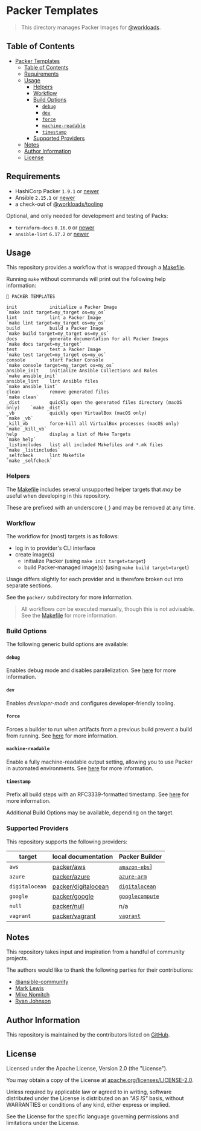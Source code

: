 # Packer Templates

> This directory manages Packer Images for [@workloads](https://github.com/workloads).

## Table of Contents

<!-- TOC -->
* [Packer Templates](#packer-templates)
  * [Table of Contents](#table-of-contents)
  * [Requirements](#requirements)
  * [Usage](#usage)
    * [Helpers](#helpers)
    * [Workflow](#workflow)
    * [Build Options](#build-options)
      * [`debug`](#debug)
      * [`dev`](#dev)
      * [`force`](#force)
      * [`machine-readable`](#machine-readable)
      * [`timestamp`](#timestamp)
    * [Supported Providers](#supported-providers)
  * [Notes](#notes)
  * [Author Information](#author-information)
  * [License](#license)
<!-- TOC -->

## Requirements

- HashiCorp Packer `1.9.1` or [newer](https://developer.hashicorp.com/packer/downloads)
- Ansible `2.15.1` or [newer](https://docs.ansible.com/ansible/latest/installation_guide/intro_installation.html)
- a check-out of [@workloads/tooling](https://github.com/workloads/tooling)

Optional, and only needed for development and testing of Packs:

- `terraform-docs` `0.16.0` or [newer](https://terraform-docs.io/user-guide/installation/)
- `ansible-lint` `6.17.2` or [newer](https://ansible.readthedocs.io/projects/lint/installing/)

## Usage

This repository provides a workflow that is wrapped through a [Makefile](./Makefile).

Running `make` without commands will print out the following help information:

```text
🔵 PACKER TEMPLATES

init            initialize a Packer Image                                  `make init target=my_target os=my_os`
lint            lint a Packer Image                                        `make lint target=my_target os=my_os`
build           build a Packer Image                                       `make build target=my_target os=my_os`
docs            generate documentation for all Packer Images               `make docs target=my_target`
test            test a Packer Image                                        `make test target=my_target os=my_os`
console         start Packer Console                                       `make console target=my_target os=my_os`
ansible_init    initialize Ansible Collections and Roles                   `make ansible_init`
ansible_lint    lint Ansible files                                         `make ansible_lint`
clean           remove generated files                                     `make clean`
_dist           quickly open the generated files directory (macOS only)    `make _dist`
_vb             quickly open VirtualBox (macOS only)                       `make _vb`
_kill_vb        force-kill all VirtualBox processes (macOS only)           `make _kill_vb`
help            display a list of Make Targets                             `make help`
_listincludes   list all included Makefiles and *.mk files                 `make _listincludes`
_selfcheck      lint Makefile                                              `make _selfcheck`
```

### Helpers

The [Makefile](./Makefile) includes several unsupported helper targets that _may_ be useful when developing in this repository.

These are prefixed with an underscore (`_`) and may be removed at any time.

### Workflow

The workflow for (most) targets is as follows:

- log in to provider's CLI interface
- create image(s)
  - initialize Packer (using `make init target=target`)
  - build Packer-managed image(s) (using `make build target=target`)

Usage differs slightly for each provider and is therefore broken out into separate sections.

See the `packer/` subdirectory for more information.

> All workflows _can_ be executed manually, though this is not advisable. See the [Makefile](./Makefile) for more information.

### Build Options

The following generic build options are available:

#### `debug`

Enables debug mode and disables parallelization.
See [here](https://developer.hashicorp.com/packer/docs/debugging) for more information.

#### `dev`

Enables _developer-mode_ and configures developer-friendly tooling.

#### `force`

Forces a builder to run when artifacts from a previous build prevent a build from running.
See [here](https://developer.hashicorp.com/packer/docs/commands/build#force) for more information.

#### `machine-readable`

Enable a fully machine-readable output setting, allowing you to use Packer in automated environments.
See [here](https://developer.hashicorp.com/packer/docs/commands#machine-readable-output) for more information.

#### `timestamp`

Prefix all build steps with an RFC3339-formatted timestamp.
See [here](https://developer.hashicorp.com/packer/docs/commands/build#timestamp-ui) for more information.

Additional Build Options may be available, depending on the target.

### Supported Providers

This repository supports the following providers:

| target         | local documentation                                    | Packer Builder                                                                         |
|----------------|--------------------------------------------------------|----------------------------------------------------------------------------------------|
| `aws`          | [packer/aws](./packer/aws/README.md)                   | [`amazon-ebs`](https://developer.hashicorp.com/packer/plugins/builders/amazon/ebs)]    |
| `azure`        | [packer/azure](./packer/azure/README.md)               | [`azure-arm`](https://developer.hashicorp.com/packer/plugins/builders/azure/arm)       |
| `digitalocean` | [packer/digitalocean](./packer/digitalocean/README.md) | [`digitalocean`](https://developer.hashicorp.com/packer/plugins/builders/digitalocean) |
| `google`       | [packer/google](./packer/google/README.md)             | [`googlecompute`](https://developer.hashicorp.com/packer/plugins/builders/azure/arm)   |
| `null`         | [packer/null](./packer/null/README.md)                 | n/a                                                                                    |
| `vagrant`      | [packer/vagrant](./packer/vagrant/README.md)           | [`vagrant`](https://developer.hashicorp.com/packer/plugins/builders/vagrant)         |

## Notes

This repository takes input and inspiration from a handful of community projects.

The authors would like to thank the following parties for their contributions:

* [@ansible-community](https://github.com/ansible-community?q=hashicorp)
* [Mark Lewis](https://github.com/ml4/base)
* [Mike Nomitch](https://github.com/mikenomitch/nomatic-stack)
* [Ryan Johnson](https://github.com/vmware-samples/packer-examples-for-vsphere)

## Author Information

This repository is maintained by the contributors listed on [GitHub](https://github.com/workloads/packer-templates/graphs/contributors).

## License

Licensed under the Apache License, Version 2.0 (the "License").

You may obtain a copy of the License at [apache.org/licenses/LICENSE-2.0](http://www.apache.org/licenses/LICENSE-2.0).

Unless required by applicable law or agreed to in writing, software distributed under the License is distributed on an _"AS IS"_ basis, without WARRANTIES or conditions of any kind, either express or implied.

See the License for the specific language governing permissions and limitations under the License.
